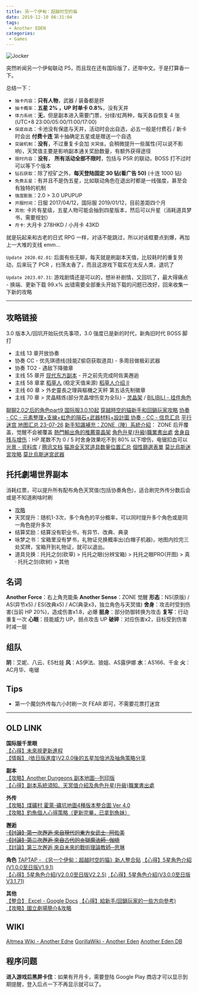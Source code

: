 ```yaml
---
title: 另一个伊甸：超越时空的猫
date: 2019-12-10 06:31:04
tags: 
 - Another EDEN
categories:
 - Games
---
```


![Jocker](https://m.nep.me/blog/post/joker.png)

突然听闻另一个伊甸联动 P5，而且现在还有国际版了，还带中文。于是打算香一下。 

总结一下： 
- `抽卡内容`：**只有人物**，武器 / 装备都是肝  
- `抽卡概率`：**五星 2% ，UP 时单卡 0.8%**，没有天井  
- `体力系统`：**无**，但是副本进入需要门票，分绿/虹两种，每天各自恢复 4 张(UTC+8 23:00/05:00/11:00/17:00)  
- `保底自选`：卡池没有保底与天井，活动时会出自选，必五一般是付费石 / 新卡时会出 **付费十连** 第十抽确定五星或是赠送一个自选  
- `突破机制`：**没有**，不过重复卡会加 `天冥值`，会稍微提升一些属性(可以说不影响)，天冥值主要是影响副本通关奖励数量，有额外获得途径  
- `限时内容`：**没有**， **所有活动全部不限时**，包括与 P5R 的联动，BOSS 打不过时可以等下个版本  
- `钻石获取`：除了挖矿之外，**每天登陆固定 30 钻(看广告 50)** (十连 1000 钻)
- `免费五星`：有并且不是伪五星，比如联动角色在退出时都是一线强度，甚至会有独特的机制
- `强度膨胀`：2.0 > 3.0 UPUPUP
- `开服时间`：日服 2017/04/12，国际服 2019/01/12，目前差距四个月
- `其他`: 卡片有星级，五星人物可能会抽到四星版本，然后可以升星（消耗道具梦书，需要规划） 
- `月卡`: 大月卡 278HKD / 小月卡 43KD

就是玩起来和古老的日式 RPG 一样，对话不能跳过，所以对话框要点到爆，再加上一大堆的支线 emm...

`Update 2020.02.01`: 后面有些无聊，每天就是刷副本天值，比较耗时的重复劳动，后来玩了 PCR ，扫荡太香了，而且这游戏下载实在太反人类，退坑了

`Update 2023.07.31`: 游戏剧情还是可以的，想补补剧情，又回坑了，最大得痛点 - 换端、更新下载 99.x% 出错需要全部重头开始下载的问题已改好，回来收集一下新的攻略

<!--more-->

---

## 攻略链接

3.0 版本入/回坑开始玩优先事项，3.0 强度已是新的时代，新角旧时代 BOSS 脚打
 - 主线 13 章开放协奏
 - 协奏 CC - 优先琪德线(技能Z偷窃获取道具) - 多周目做极彩武器  
 - 协奏 TO2 - 遇敌下降徽章
 - 主线 55 章开 [现代东方副本](https://forum.gamer.com.tw/Co.php?bsn=29220&sn=21167) - 开之前先完成阿佐美邂逅
 - 主线 58 章拿 [稻草人](https://www.taptap.cn/moment/162990199511453630) (稳定天值来源) [稻草人介绍 Ⅱ](https://game.3loumao.org/88975)
 - 主线 60 章 > 外史靈長之理與樞機之天秤 第五话先制徽章
 - 主线 70 章 > 灵晶精炼(部分灵晶增伤变为全队) - [灵晶架](https://www.taptap.cn/moment/284295770042011411) / [BILIBILI - 挂件角色](https://www.bilibili.com/video/BV1Ks4y1q7H4)

[聊聊2.0之后的角色part9 国际服3.0.10起](https://bbs.nga.cn/read.php?tid=35243782)
[穿越時空的貓新手和回鍋玩家攻略](https://forum.gamer.com.tw/C.php?bsn=29220&snA=6569)
[协奏 - CC - 元素整理+支線+虹色的隕石+武器材料+設計圖 ](https://forum.gamer.com.tw/G2.php?bsn=29220&sn=1526)
[协奏 - CC - 信息汇总](https://game.3loumao.org/15244)
[平行迷宫 地图汇总 23-07-26](https://www.taptap.cn/moment/63017774330416497)
[新手知識補充：ZONE（陣）系統介紹](https://forum.gamer.com.tw/C.php?bsn=29220&snA=4593)： ZONE 后开覆盖，觉醒不会被覆盖
[熱門輸出角的推薦靈晶架](https://forum.gamer.com.tw/C.php?bsn=29220&snA=6155&tnum=21)
[角色升星(升級)職業書出處](https://forum.gamer.com.tw/C.php?bsn=29220&snA=770)
[舍身自残与增伤](https://www.taptap.cn/moment/431434295509256416)：HP 尾数不为 0 / 5 时舍身效果吃不到 80% 以下增伤，电锯扣血可以
[光景 - 资料库](https://www.taptap.cn/moment/434078774900818164) / [腾讯文档](https://docs.qq.com/sheet/DT09ZSXlhWXp5QlR3?tab=y4cixc)
[猫游全天冥道具数量位置汇总](https://www.taptap.cn/moment/314826482272698673)
[個性篩選表單](https://forum.gamer.com.tw/C.php?bsn=29220&snA=6613&tnum=4)
[莫比烏斯迷宮攻略](https://forum.gamer.com.tw/C.php?bsn=29220&snA=6254)
[莫比烏斯迷宮武器](https://forum.gamer.com.tw/C.php?bsn=29220&snA=6252)


## 托托劇場世界副本
消耗红票，可以提升所有配布角色天冥值(包括协奏角色)，适合刷完外传分数后会或是不知道刷啥时刷
 - [攻略](https://forum.gamer.com.tw/C.php?bsn=29220&snA=6418) 
 - 天冥提升：随机1-3次，多个角色的平分概率，可以同时提升多个角色或是同一角色提升多次
 - 结算奖励：结算没有职业书，有异节、改典、典录
 - 咏梦之书：宝箱里没有梦书，礼物证兑换概率出(白帽子机器)，地图内捡完三处奖牌，宝箱开到礼物证，就可以退出。
 - 道具兑换：托托之剑(砍草) > 托托之眼(分辨宝箱) > 托托之眼PRO(开图) > 真 · 托托之剑(砍树) > 其他

## 名词

**Another Force**：右上角充能条
**Another Sense**：ZONE 觉醒
**形态**：NS(原版) / AS(异节x5) / ES(改典x5) / AC(典录x3，独立角色与天冥值)
**舍身**：攻击时受到伤害(当前 HP 20%)，造成伤害x1.8，必爆
**挺身**：部分防御转换为攻击
**复写**：行动重复一次
**心眼**：技能威力 UP，弱点攻击 UP 
**破碎**：对应伤害x2，目标受到伤害时减一层

## 组队

**阴**：艾妮、八云、ES杜娃 
**风**：AS伊法、狼姐、AS露伊娜
**水**：AS166、千金
**火**：AC月华、电锯

## Tips

- 第一个魔剑外传每六小时刷一次 FEAR 即可，不需要花票打迷宫

--- 

## OLD LINK

**国际服千里眼**  
[【心得】未來視更新進程](https://forum.gamer.com.tw/C.php?bsn=29220&snA=2698&tnum=24)  
[【情報】 (依日版進度)V2.0.0後的五星加倍池及抽角策略分享](https://forum.gamer.com.tw/C.php?bsn=29220&snA=3533)

**副本**  
[【攻略】Another Dungeons 副本地圖--列印版](https://forum.gamer.com.tw/C.php?bsn=29220&snA=3418)  
[【心得】副本系統須知、天冥值介紹及角色升星(升級)職業書出處](https://forum.gamer.com.tw/C.php?bsn=29220&snA=770)

**外传**  
[【攻略】煤礦村 霍萊-礦坑地圖4種版本整合圖 Ver 4.0](https://forum.gamer.com.tw/C.php?bsn=29220&snA=2893)  
[【攻略】釣魚個人心得策略（更新完畢，已拿到魚妹）](https://forum.gamer.com.tw/C.php?bsn=29220&snA=2526)

**邂逅**  
<del>[【討論】第一次邂逅 來自現代的東方女武士─阿佐美](https://forum.gamer.com.tw/C.php?bsn=29220&snA=1645)</del>  
<del>[【討論】第二次邂逅 來自古代的炎獄魔法師─伽琉](https://forum.gamer.com.tw/C.php?bsn=29220&snA=1810&tnum=1)</del>    
[【討論】第三次邂逅 來自未來的戰術理論教師─思琳 ](https://forum.gamer.com.tw/Co.php?bsn=29220&sn=13276)  

**角色**
[TAPTAP - 《另一个伊甸：超越时空的猫》新人整合贴](https://www.taptap.com/topic/5489484)
[【心得】5星角色介紹(V1.0.0至日版V1.9.1)](https://forum.gamer.com.tw/C.php?bsn=29220&snA=3573&tnum=3&subbsn=4)  
[【心得】5星角色介紹(V2.0.0至日版V2.2.5)](https://forum.gamer.com.tw/C.php?bsn=29220&snA=2615) 
[【心得】5星角色介紹(V3.0.0至日版V3.1.71)](https://forum.gamer.com.tw/C.php?bsn=29220&snA=6526) 

**其他**  
[【整合】 Excel - Google Docs](https://docs.google.com/spreadsheets/d/162BWeZd2gy0EGDpOzN_MTnfo16P7Nf10ENX5O9RsT6U/edit#gid=544372041)
[【心得】給新手/回鍋玩家的一些方向參考)](https://forum.gamer.com.tw/C.php?bsn=29220&snA=3330)  
[【攻略】國立劇場簡介&攻略](https://forum.gamer.com.tw/C.php?bsn=29220&snA=3440&tnum=7)

## WIKI

[Altmea Wiki - Another Edne](https://altema.jp/anaden/)
[GorillaWiki - Another Eden](https://anaden.gorillawiki.jp/)
[Another Eden DB](https://www.anotheredendb.com/tw)


## 程序问题

**进入游戏后黑屏卡住**：如果有开月卡，需要登陆 Google Play 商店才可以显示到期提醒，登入后点一下不再显示就可以了。